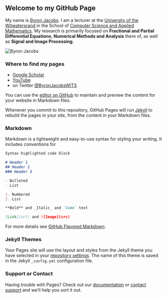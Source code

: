 
## Welcome to my GitHub Page

My name is [Byron Jacobs](https://wits.ac.za/staff/academic-a-z-listing/j/byronjacobswitsacza/). I am a lecturer at the [University of the Witwatersrand](https://wits.ac.za) in the School of [Computer Science and Applied Mathematics](https://www.wits.ac.za/csam/). My research is primarily focused on **Fractional and Partial Differential Equations**, **Numerical Methods and Analysis** there of, as well as **Signal and Image Processing**.

![Byron Jacobs](https://byronjacobs.github.com/images/profile.jpg)

### Where to find my pages
 - [Google Scholar](https://scholar.google.com/citations?user=HHgQJqwAAAAJ&hl=en&oi=sra)
 - [YouTube](https://www.youtube.com/user/5mjacbyr/videos)
 - on Twitter [@ByronJacobsWITS](https://twitter.com/ByronJacobsWITS)

You can use the [editor on GitHub](https://github.com/ByronJacobs/byronjacobs.github.io/edit/master/README.md) to maintain and preview the content for your website in Markdown files.

Whenever you commit to this repository, GitHub Pages will run [Jekyll](https://jekyllrb.com/) to rebuild the pages in your site, from the content in your Markdown files.

### Markdown

Markdown is a lightweight and easy-to-use syntax for styling your writing. It includes conventions for

```markdown
Syntax highlighted code block

# Header 1
## Header 2
### Header 3

- Bulleted
- List

1. Numbered
2. List

**Bold** and _Italic_ and `Code` text

[Link](url) and ![Image](src)
```

For more details see [GitHub Flavored Markdown](https://guides.github.com/features/mastering-markdown/).


### Jekyll Themes

Your Pages site will use the layout and styles from the Jekyll theme you have selected in your [repository settings](https://github.com/ByronJacobs/byronjacobs.github.io/settings). The name of this theme is saved in the Jekyll `_config.yml` configuration file.

### Support or Contact

Having trouble with Pages? Check out our [documentation](https://help.github.com/categories/github-pages-basics/) or [contact support](https://github.com/contact) and we’ll help you sort it out.

